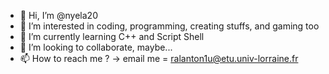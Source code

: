- 👋 Hi, I’m @nyela20
- 👀 I’m interested in coding, programming, creating stuffs, and gaming too
- 🌱 I’m currently learning C++ and Script Shell
- 💞️ I’m looking to collaborate, maybe...
- 📫 How to reach me ? -> email me = ralanton1u@etu.univ-lorraine.fr

<!---
nyela20/nyela20 is a ✨ special ✨ repository because its `README.md` (this file) appears on your GitHub profile.
You can click the Preview link to take a look at your changes.
--->
